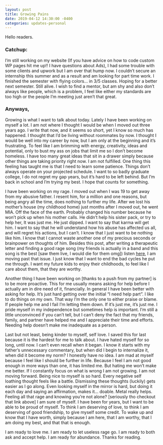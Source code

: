 ```yaml
---
layout: post
title: Growing Pains
date: 2019-04-12 14:30:00 -0400
categories: updates-personal
---
```


Hello readers.

### Catchup:
 I’m still working on my website (If you have advice on how to code custom WP pages hit me up!! I have questions about Ads), I had some trouble with some clients and upwork but I am over that hump now. I couldn’t secure an internship this summer and as a result and am looking for part time work. I finished the semester with flying colors… in 3/5 classes. Hoping for a better next semester. Still alive. I wish to find a mentor, but am shy and also don’t always like people, which is a problem, I feel like either my standards are too high or the people I’m meeting just aren’t that great.

### Anyways, 
Growing is what I want to talk about today.  Lately I have been working on myself a lot. I am not where I thought I would be when I moved out three years ago. I write that now, and it seems so short, yet I know so much has happened. I thought that I’d be living without roommates by now. I thought I would be well into my career by now, but I am only at the beginning and it’s frustrating. To feel like I am brimming with energy, creativity, ideas and potential, only to bust my ass on jobs that limit me so I don’t become homeless. I have too many great ideas that sit in a drawer simply because other things are taking priority right now. I am not fulfilled. One thing this feeling has taught me is that I need to learn some patience. Things don’t always operate on your projected schedule. I want to so badly graduate college, I do not regret my gap years, but it’s hard to be left behind. But I’m back in school and I’m trying my best. I hope that counts for something.

I have been working on my rage. I moved out when I was 19 to get away from my abusive father. I resent him, for a million and one reasons, but being angry all the time, does nothing to further my life. After we lost his mother’s house (my childhood home) just months after I moved out, he went MIA. Off the face of the earth. Probably changed his number because he won’t pick up when his mother calls. He didn’t help his sister pack, or try to help her, It was just me. He just dipped. I want to say that karma will get him. I want to say that he will understand how his abuse has affected us all, and will regret his actions, but I can’t. I know that I just want to be nothing like him. I know that I cannot waste another one of my precious seconds or brainpower on thoughts of him. Besides this post, after writing a therapeutic letter and finding a good rage song (my friends is actually in a band and this song is the best [saw them live, I would die for them omg]) listen [here](https://www.youtube.com/watch?v=1_IN8NgYYkA), I am moving past that issue. I just know that I want to end the bad cycles he put me through. I want my future kids to enjoy their childhoods, to feel like I care about them, that they are worthy.

Another thing I have been working on [thanks to a push from my partner] is to be more proactive. This for me usually means asking for help before I actually am in dire need of it, financially. In general I have been better with asking for help. It’s just hard getting over the initial “I need help part”. I like to do things on my own. That way I’m the only one to either praise or blame. If people help me and I fail I’m letting them down. If it’s just me, it’s just me. I pride myself in my independence but sometimes help is important. I’m still a little unconvinced if you can’t tell, but I can’t deny the fact that my friends, family, and partner have helped me and I appreciate their time and efforts. Needing help doesn’t make me inadequate as a person.

Last but not least, being kinder to myself, self love. I saved this for last because it is the hardest for me to talk about. I have hated myself for so long, until now. I can’t even recall when it began. I know it starts with my father’s unnecessary commentary, but when did I begin to internalize it, when did it become my norm? I honestly have no idea. I am mad at myself because I feel like I should be further in life. Because I feel I am not good enough in more ways than one, it has limited me. But hating me won’t make me better. If I constantly focus on what is wrong I am not growing. I am not moving forward. Being nice to myself is so hard. Every negative self loathing thought feels like a battle. Dismissing these thoughts (luckily) gets easier as I go along. Even looking myself in the mirror is hard, but doing it each day and saying an affirmation, makes it… doable. Metal really helps. Feeling all that rage and knowing you’re not alone? [seriously tho checkout that link above] I am sure of myself. I have been for years, but I want to be able to be proud of myself. To think I am deserving of love, to think I am deserving of good friendship, to give myself some credit. To wake up and know that I have worth, simply because I am here, that I am worthy, that I am doing my best, and that that is enough.

I am ready to love me. I am ready to let useless rage go. I am ready to both ask and accept help. I am ready for abundance. Thanks for reading.
